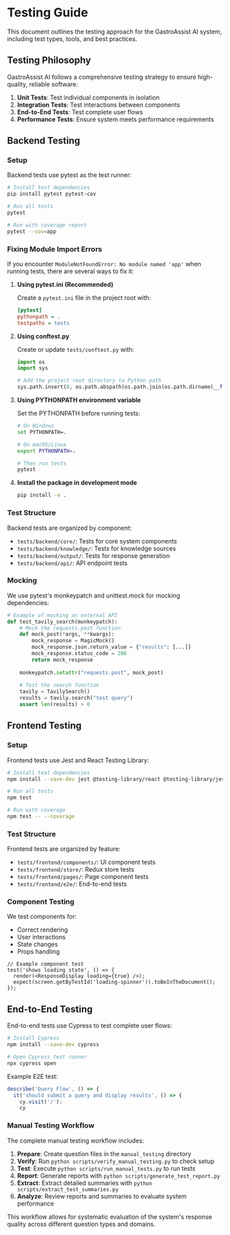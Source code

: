 # Testing Guide

This document outlines the testing approach for the GastroAssist AI system, including test types, tools, and best practices.

## Testing Philosophy

GastroAssist AI follows a comprehensive testing strategy to ensure high-quality, reliable software:

1. **Unit Tests**: Test individual components in isolation
2. **Integration Tests**: Test interactions between components
3. **End-to-End Tests**: Test complete user flows
4. **Performance Tests**: Ensure system meets performance requirements

## Backend Testing

### Setup

Backend tests use pytest as the test runner:

```bash
# Install test dependencies
pip install pytest pytest-cov

# Run all tests
pytest

# Run with coverage report
pytest --cov=app
```

### Fixing Module Import Errors

If you encounter `ModuleNotFoundError: No module named 'app'` when running tests, there are several ways to fix it:

1. **Using pytest.ini (Recommended)**
   
   Create a `pytest.ini` file in the project root with:
   ```ini
   [pytest]
   pythonpath = .
   testpaths = tests
   ```

2. **Using conftest.py**
   
   Create or update `tests/conftest.py` with:
   ```python
   import os
   import sys
   
   # Add the project root directory to Python path
   sys.path.insert(0, os.path.abspath(os.path.join(os.path.dirname(__file__), '..')))
   ```

3. **Using PYTHONPATH environment variable**
   
   Set the PYTHONPATH before running tests:
   ```bash
   # On Windows
   set PYTHONPATH=.
   
   # On macOS/Linux
   export PYTHONPATH=.
   
   # Then run tests
   pytest
   ```

4. **Install the package in development mode**
   
   ```bash
   pip install -e .
   ```

### Test Structure

Backend tests are organized by component:

- `tests/backend/core/`: Tests for core system components
- `tests/backend/knowledge/`: Tests for knowledge sources
- `tests/backend/output/`: Tests for response generation
- `tests/backend/api/`: API endpoint tests

### Mocking

We use pytest's monkeypatch and unittest.mock for mocking dependencies:

```python
# Example of mocking an external API
def test_tavily_search(monkeypatch):
    # Mock the requests.post function
    def mock_post(*args, **kwargs):
        mock_response = MagicMock()
        mock_response.json.return_value = {"results": [...]}
        mock_response.status_code = 200
        return mock_response
    
    monkeypatch.setattr("requests.post", mock_post)
    
    # Test the search function
    tavily = TavilySearch()
    results = tavily.search("test query")
    assert len(results) > 0
```

## Frontend Testing

### Setup

Frontend tests use Jest and React Testing Library:

```bash
# Install test dependencies
npm install --save-dev jest @testing-library/react @testing-library/jest-dom

# Run all tests
npm test

# Run with coverage
npm test -- --coverage
```

### Test Structure

Frontend tests are organized by feature:

- `tests/frontend/components/`: UI component tests
- `tests/frontend/store/`: Redux store tests
- `tests/frontend/pages/`: Page component tests
- `tests/frontend/e2e/`: End-to-end tests

### Component Testing

We test components for:
- Correct rendering
- User interactions
- State changes
- Props handling

```tsx
// Example component test
test('shows loading state', () => {
  render(<ResponseDisplay loading={true} />);
  expect(screen.getByTestId('loading-spinner')).toBeInTheDocument();
});
```

## End-to-End Testing

End-to-end tests use Cypress to test complete user flows:

```bash
# Install Cypress
npm install --save-dev cypress

# Open Cypress test runner
npx cypress open
```

Example E2E test:

```javascript
describe('Query Flow', () => {
  it('should submit a query and display results', () => {
    cy.visit('/');
    cy
```

### Manual Testing Workflow

The complete manual testing workflow includes:

1. **Prepare**: Create question files in the `manual_testing` directory
2. **Verify**: Run `python scripts/verify_manual_testing.py` to check setup
3. **Test**: Execute `python scripts/run_manual_tests.py` to run tests
4. **Report**: Generate reports with `python scripts/generate_test_report.py`
5. **Extract**: Extract detailed summaries with `python scripts/extract_test_summaries.py`
6. **Analyze**: Review reports and summaries to evaluate system performance

This workflow allows for systematic evaluation of the system's response quality across different question types and domains.
